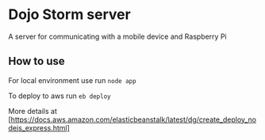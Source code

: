 
# Dojo Storm server

A server for communicating with a mobile device and Raspberry Pi

## How to use

For local environment use run `node app`

To deploy to aws run `eb deploy`

More details at [https://docs.aws.amazon.com/elasticbeanstalk/latest/dg/create_deploy_nodejs_express.html]
